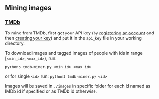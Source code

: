## Mining images

### [TMDb](https://themoviedb.org)
To mine from TMDb, first get your API key
(by [registering an account](https://www.themoviedb.org/account/signup)
and then [creating your key](https://www.themoviedb.org/settings/api))
and put it in the `api_key` file in your working directory.

To download images and tagged images of people with ids
in range [`<min_id>`, `<max_id>`), run:

``python3 tmdb-miner.py <min_id> <max_id>``

or for single `<id>` run:
``python3 tmdb-miner.py <id>``

Images will be saved in `./images` in specific folder for each id
named as IMDb id if specified or as TMDb id otherwise. 
